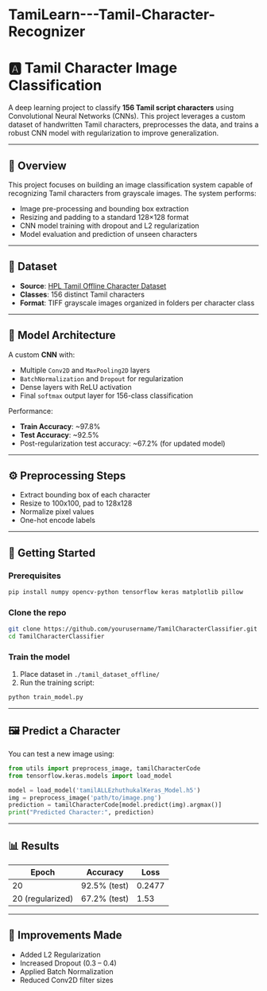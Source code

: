 # TamiLearn---Tamil-Character-Recognizer

# 🅰️ Tamil Character Image Classification

A deep learning project to classify **156 Tamil script characters** using Convolutional Neural Networks (CNNs). This project leverages a custom dataset of handwritten Tamil characters, preprocesses the data, and trains a robust CNN model with regularization to improve generalization.

---

## 📌 Overview

This project focuses on building an image classification system capable of recognizing Tamil characters from grayscale images. The system performs:

* Image pre-processing and bounding box extraction
* Resizing and padding to a standard 128×128 format
* CNN model training with dropout and L2 regularization
* Model evaluation and prediction of unseen characters

---

## 📁 Dataset

* **Source**: [HPL Tamil Offline Character Dataset](http://shiftleft.com/mirrors/www.hpl.hp.com/india/research/penhw-resources/hpl-tamil-iso-char-offline-1.0.tar.gz)
* **Classes**: 156 distinct Tamil characters
* **Format**: TIFF grayscale images organized in folders per character class

---

## 🧠 Model Architecture

A custom **CNN** with:

* Multiple `Conv2D` and `MaxPooling2D` layers
* `BatchNormalization` and `Dropout` for regularization
* Dense layers with ReLU activation
* Final `softmax` output layer for 156-class classification

Performance:

* **Train Accuracy**: \~97.8%
* **Test Accuracy**: \~92.5%
* Post-regularization test accuracy: \~67.2% (for updated model)

---

## ⚙️ Preprocessing Steps

* Extract bounding box of each character
* Resize to 100x100, pad to 128x128
* Normalize pixel values
* One-hot encode labels

---

## 🚀 Getting Started

### Prerequisites

```bash
pip install numpy opencv-python tensorflow keras matplotlib pillow
```

### Clone the repo

```bash
git clone https://github.com/yourusername/TamilCharacterClassifier.git
cd TamilCharacterClassifier
```

### Train the model

1. Place dataset in `./tamil_dataset_offline/`
2. Run the training script:

```bash
python train_model.py
```

---

## 🖼️ Predict a Character

You can test a new image using:

```python
from utils import preprocess_image, tamilCharacterCode
from tensorflow.keras.models import load_model

model = load_model('tamilALLEzhuthukalKeras_Model.h5')
img = preprocess_image('path/to/image.png')
prediction = tamilCharacterCode[model.predict(img).argmax()]
print("Predicted Character:", prediction)
```

---

## 📊 Results

| Epoch            | Accuracy     | Loss   |
| ---------------- | ------------ | ------ |
| 20               | 92.5% (test) | 0.2477 |
| 20 (regularized) | 67.2% (test) | 1.53   |

---

## 🔧 Improvements Made

* Added L2 Regularization
* Increased Dropout (0.3 – 0.4)
* Applied Batch Normalization
* Reduced Conv2D filter sizes



